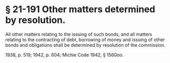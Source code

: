 # § 21-191 Other matters determined by resolution.

<p>All other matters relating to the issuing of such bonds, and all matters relating to the contracting of debt, borrowing of money and issuing of other bonds and obligations shall be determined by resolution of the commission.</p><p>1938, p. 519; 1942, p. 604; Michie Code 1942, § 1560oo.</p>